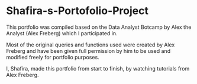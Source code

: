 # Shafira-s-Portofolio-Project

This portfolio was compiled based on the Data Analyst Botcamp by Alex the Analyst (Alex Freberg) which I participated in.

Most of the original queries and functions used were created by Alex Freberg and have been given full permission by him to be used and modified freely for portfolio purposes.

I, Shafira, made this portfolio from start to finish, by watching tutorials from Alex Freberg.
